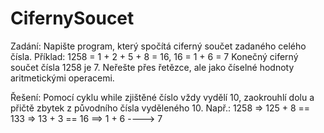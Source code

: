 # CifernySoucet
Zadání:
Napište program, který spočítá ciferný součet zadaného celého čísla.
Příklad:
1258 = 1 + 2 + 5 + 8 = 16, 16 = 1 + 6 = 7
Konečný ciferný součet čísla 1258 je 7.
Neřešte přes řetězce, ale jako číselné hodnoty aritmetickými operacemi.

Řešení:
Pomocí cyklu while zjištěné číslo vždy vydělí 10, zaokrouhlí dolu a přičtě zbytek z původního čísla vyděleného 10.
Např.: 1258 => 125 + 8 == 133 => 13 + 3 == 16 ==> 1 + 6 ----> 7

